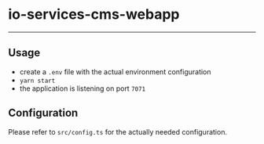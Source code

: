 # io-services-cms-webapp

----

## Usage
* create a `.env` file with the actual environment configuration
* `yarn start`
* the application is listening on port `7071`

## Configuration
Please refer to `src/config.ts` for the actually needed configuration.
